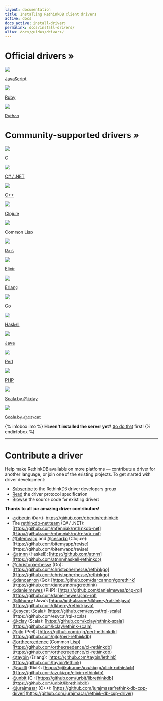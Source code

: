 ```yaml
---
layout: documentation
title: Installing RethinkDB client drivers
active: docs
docs_active: install-drivers
permalink: docs/install-drivers/
alias: docs/guides/drivers/
---
```


<div class="icon-box-category">
    <h1>Official drivers &raquo;</h1>
    <a class="icon-box driver-language" href="javascript/">
        <img src="/assets/images/docs/driver-languages/javascript.png" />
        <p class="name">JavaScript</p>
    </a>
    <a class="icon-box driver-language" href="ruby/">
        <img src="/assets/images/docs/driver-languages/ruby.png" />
        <p class="name">Ruby</p>
    </a>
    <a class="icon-box driver-language" href="python/">
        <img src="/assets/images/docs/driver-languages/python.png" />
        <p class="name">Python</p>
    </a>
</div>

<div class="icon-box-category">
    <h1>Community-supported drivers &raquo;</h1>
    <a class="mini icon-box driver-language" href="https://github.com/unbit/librethinkdb">
        <img src="/assets/images/docs/driver-languages/c.png" />
        <p class="name">C</p>
    </a>
    <a class="mini icon-box driver-language" href="https://github.com/mfenniak/rethinkdb-net">
        <img src="/assets/images/docs/driver-languages/csharp.png" />
        <p class="name">C# / .NET</p>
    </a>
    <a class="mini icon-box driver-language" href="https://github.com/jurajmasar/rethink-db-cpp-driver">
        <img src="/assets/images/docs/driver-languages/cpp.png" />
        <p class="name">C++</p>
    </a>    
    <a class="mini icon-box driver-language" href="https://github.com/bitemyapp/revise">
        <img src="/assets/images/docs/driver-languages/clojure.png" />
        <p class="name smaller-font">Clojure</p>
    </a>
    <a class="mini icon-box driver-language" href="https://github.com/orthecreedence/cl-rethinkdb">
        <img src="/assets/images/docs/driver-languages/commonlisp.png" />
        <p class="name smaller-font">Common Lisp</p>
    </a>
    <a class="mini icon-box driver-language" href="https://github.com/dbettin/rethinkdb">
        <img src="/assets/images/docs/driver-languages/dart.png" />
        <p class="name smaller-font">Dart</p>
    </a>
    <a class="mini icon-box driver-language" href="https://github.com/azukiapp/elixir-rethinkdb">
        <img src="/assets/images/docs/driver-languages/elixir.png" />
        <p class="name">Elixir</p>
    </a>
    <a class="mini icon-box driver-language" href="https://github.com/taybin/lethink">
        <img src="/assets/images/docs/driver-languages/erlang.png" />
        <p class="name">Erlang</p>
    </a>
    <a class="mini icon-box driver-language" href="https://github.com/dancannon/gorethink">
        <img src="/assets/images/docs/driver-languages/go.png" />
        <p class="name">Go</p>
    </a>
    <a class="mini icon-box driver-language" href="http://hackage.haskell.org/package/rethinkdb">
        <img src="/assets/images/docs/driver-languages/haskell.png" />
        <p class="name">Haskell</p>
    </a>
    <a class="mini icon-box driver-language" href="https://github.com/dkhenry/rethinkjava">
        <img src="/assets/images/docs/driver-languages/java.png" />
        <p class="name">Java</span></p>
    </a>
    <a class="mini icon-box driver-language" href="https://github.com/njlg/perl-rethinkdb">
        <img src="/assets/images/docs/driver-languages/perl.png" />
        <p class="name">Perl</p>
    </a>
    <a class="mini icon-box driver-language" href="http://danielmewes.github.io/php-rql/">
        <img src="/assets/images/docs/driver-languages/php.png" />
        <p class="name">PHP</p>
    </a>
    <a class="mini icon-box driver-language" href="https://github.com/kclay/rethink-scala">
        <img src="/assets/images/docs/driver-languages/scala.png" />
        <p class="name">Scala <span class="driver-author">by @kclay</span></p>
    </a>
    <a class="mini icon-box driver-language" href="https://github.com/esycat/rql-scala">
        <img src="/assets/images/docs/driver-languages/scala.png" />
        <p class="name">Scala <span class="driver-author">by @esycat</span></p>
    </a>
</div>
{% infobox info %}
    <strong>Haven't installed the server yet?</strong> <a href="/install">Go do that</a> first!
{% endinfobox %}

---

# Contribute a driver #

Help make RethinkDB available on more platforms &mdash; contribute a
driver for another language, or join one of the existing projects. To
get started with driver development:

- [Subscribe](https://groups.google.com/forum/?fromgroups=#!forum/rethinkdb-dev) to the RethinkDB driver developers group
- [Read](/docs/driver-spec/) the driver protocol specification
- [Browse](https://github.com/rethinkdb/rethinkdb/tree/v{{site.version.major}}.x/drivers) the source code for existing drivers

__Thanks to all our amazing driver contributors!__

- [@dbettin](https://github.com/dbettin) (Dart): <https://github.com/dbettin/rethinkdb>
- The [rethinkdb-net team](https://github.com/mfenniak/rethinkdb-net/graphs/contributors) (C# / .NET): [https://github.com/mfenniak/rethinkdb-net](https://github.com/mfenniak/rethinkdb-net)
- [@bitemyapp](https://github.com/bitemyapp) and [@cesarbp](https://github.com/cesarbp) (Clojure): [https://github.com/bitemyapp/revise](https://github.com/bitemyapp/revise)
- [@atnnn](https://github.com/atnnn) (Haskell): [https://github.com/atnnn](https://github.com/atnnn/haskell-rethinkdb)
- [@christopherhesse](https://github.com/christopherhesse) (Go): [https://github.com/christopherhesse/rethinkgo](https://github.com/christopherhesse/rethinkgo)
- [@dancannon](https://github.com/dancannon) (Go): [https://github.com/dancannon/gorethink](https://github.com/dancannon/gorethink)
- [@danielmewes](https://github.com/danielmewes) (PHP): [https://github.com/danielmewes/php-rql](https://github.com/danielmewes/php-rql)
- [@dkhenry](https://github.com/dkhenry) (Java): [https://github.com/dkhenry/rethinkjava](https://github.com/dkhenry/rethinkjava)
- [@esycat](https://github.com/esycat) (Scala): [https://github.com/esycat/rql-scala](https://github.com/esycat/rql-scala)
- [@kclay](https://github.com/kclay) (Scala): [https://github.com/kclay/rethink-scala](https://github.com/kclay/rethink-scala)
- [@njlg](https://github.com/njlg) (Perl): [https://github.com/njlg/perl-rethinkdb](https://github.com/njlg/perl-rethinkdb)
- [@orthecreedence](https://github.com/orthecreedence) (Common Lisp): [https://github.com/orthecreedence/cl-rethinkdb](https://github.com/orthecreedence/cl-rethinkdb)
- [@taybin](https://github.com/taybin) (Erlang): [https://github.com/taybin/lethink](https://github.com/taybin/lethink)
- [@nuxlli](https://github.com/nuxlli) (Elixir): [https://github.com/azukiapp/elixir-rethinkdb](https://github.com/azukiapp/elixir-rethinkdb)
- [@unbit](https://github.com/unbit) (C): [https://github.com/unbit/librethinkdb](https://github.com/unbit/librethinkdb)
- [@jurajmasar](https://github.com/jurajmasar) (C++): [https://github.com/jurajmasar/rethink-db-cpp-driver](https://github.com/jurajmasar/rethink-db-cpp-driver)
